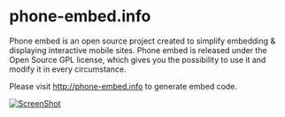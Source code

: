phone-embed.info
============

Phone embed is an open source project created to simplify embedding & displaying interactive mobile sites. Phone embed is released under the Open Source GPL license, which gives you the possibility to use it and modify it in every circumstance. 

Please visit http://phone-embed.info to generate embed code.

[![ScreenShot](http://chris.gunawardena.id.au/wp-content/uploads/2014/03/Screen-Shot-2014-05-07-at-11.33.28-pm.png)](http://phone-embed.info/)
